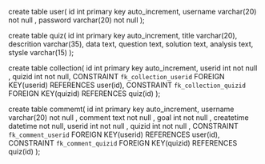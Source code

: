  create table user(
    id int primary key auto_increment,
    username varchar(20) not null ,
    password varchar(20) not null 
);

create table quiz(
    id int primary key auto_increment,
    title varchar(20),
    descrition varchar(35),
    data text,
    question text,
    solution text,
    analysis text,
    stysle varchar(15)
);

create table collection(
    id int primary key auto_increment,
    userid int not null ,
    quizid int not null,
    CONSTRAINT `fk_collection_userid`  FOREIGN KEY(userid) REFERENCES user(id),
    CONSTRAINT `fk_collection_quizid` FOREIGN KEY(quizid) REFERENCES quiz(id)
);


create table commemt(
    id int primary key auto_increment,
    username varchar(20) not null ,
    comment text not null ,
    goal int not null ,
    createtime datetime not null,
    userid int not null ,
    quizid int not null ,
	CONSTRAINT `fk_comment_userid`  FOREIGN KEY(userid) REFERENCES user(id),
    CONSTRAINT `fk_comment_quizid` FOREIGN KEY(quizid) REFERENCES quiz(id)
	);
